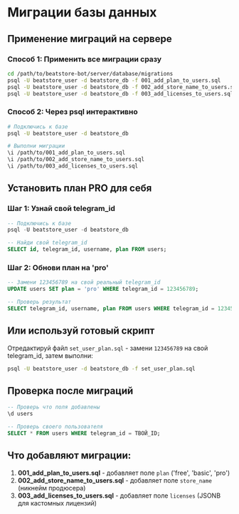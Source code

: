 # Миграции базы данных

## Применение миграций на сервере

### Способ 1: Применить все миграции сразу

```bash
cd /path/to/beatstore-bot/server/database/migrations
psql -U beatstore_user -d beatstore_db -f 001_add_plan_to_users.sql
psql -U beatstore_user -d beatstore_db -f 002_add_store_name_to_users.sql
psql -U beatstore_user -d beatstore_db -f 003_add_licenses_to_users.sql
```

### Способ 2: Через psql интерактивно

```bash
# Подключись к базе
psql -U beatstore_user -d beatstore_db

# Выполни миграции
\i /path/to/001_add_plan_to_users.sql
\i /path/to/002_add_store_name_to_users.sql
\i /path/to/003_add_licenses_to_users.sql
```

## Установить план PRO для себя

### Шаг 1: Узнай свой telegram_id

```sql
-- Подключись к базе
psql -U beatstore_user -d beatstore_db

-- Найди свой telegram_id
SELECT id, telegram_id, username, plan FROM users;
```

### Шаг 2: Обнови план на 'pro'

```sql
-- Замени 123456789 на свой реальный telegram_id
UPDATE users SET plan = 'pro' WHERE telegram_id = 123456789;

-- Проверь результат
SELECT telegram_id, username, plan FROM users WHERE telegram_id = 123456789;
```

## Или используй готовый скрипт

Отредактируй файл `set_user_plan.sql` - замени `123456789` на свой telegram_id, затем выполни:

```bash
psql -U beatstore_user -d beatstore_db -f set_user_plan.sql
```

## Проверка после миграций

```sql
-- Проверь что поля добавлены
\d users

-- Проверь своего пользователя
SELECT * FROM users WHERE telegram_id = ТВОЙ_ID;
```

## Что добавляют миграции:

1. **001_add_plan_to_users.sql** - добавляет поле `plan` ('free', 'basic', 'pro')
2. **002_add_store_name_to_users.sql** - добавляет поле `store_name` (никнейм продюсера)
3. **003_add_licenses_to_users.sql** - добавляет поле `licenses` (JSONB для кастомных лицензий)
